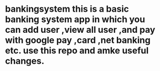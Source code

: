 # bankingsystem  this is a basic banking system app in which you can add user ,view all user ,and pay with google pay ,card ,net banking etc. use this repo and amke useful changes.
